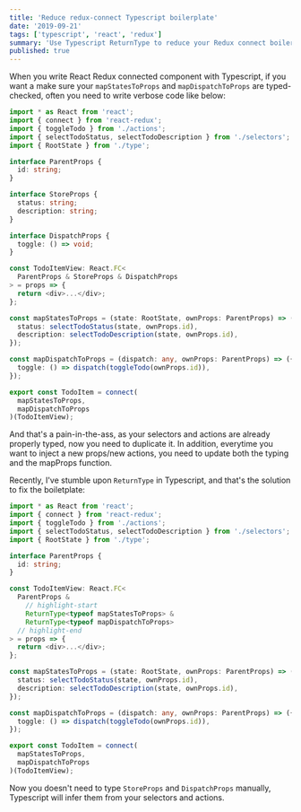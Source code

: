 ```yaml
---
title: 'Reduce redux-connect Typescript boilerplate'
date: '2019-09-21'
tags: ['typescript', 'react', 'redux']
summary: 'Use Typescript ReturnType to reduce your Redux connect boilerplate'
published: true
---
```


When you write React Redux connected component with Typescript, if you want a make sure your `mapStatesToProps` and `mapDispatchToProps` are typed-checked, often you need to write verbose code like below:

```ts
import * as React from 'react';
import { connect } from 'react-redux';
import { toggleTodo } from './actions';
import { selectTodoStatus, selectTodoDescription } from './selectors';
import { RootState } from './type';

interface ParentProps {
  id: string;
}

interface StoreProps {
  status: string;
  description: string;
}

interface DispatchProps {
  toggle: () => void;
}

const TodoItemView: React.FC<
  ParentProps & StoreProps & DispatchProps
> = props => {
  return <div>...</div>;
};

const mapStatesToProps = (state: RootState, ownProps: ParentProps) => ({
  status: selectTodoStatus(state, ownProps.id),
  description: selectTodoDescription(state, ownProps.id),
});

const mapDispatchToProps = (dispatch: any, ownProps: ParentProps) => ({
  toggle: () => dispatch(toggleTodo(ownProps.id)),
});

export const TodoItem = connect(
  mapStatesToProps,
  mapDispatchToProps
)(TodoItemView);
```

And that's a pain-in-the-ass, as your selectors and actions are already properly typed, now you need to duplicate it. In addition, everytime you want to inject a new props/new actions, you need to update both the typing and the mapProps function.

Recently, I've stumble upon `ReturnType` in Typescript, and that's the solution to fix the boiletplate:

```ts
import * as React from 'react';
import { connect } from 'react-redux';
import { toggleTodo } from './actions';
import { selectTodoStatus, selectTodoDescription } from './selectors';
import { RootState } from './type';

interface ParentProps {
  id: string;
}

const TodoItemView: React.FC<
  ParentProps &
    // highlight-start
    ReturnType<typeof mapStatesToProps> &
    ReturnType<typeof mapDispatchToProps>
  // highlight-end
> = props => {
  return <div>...</div>;
};

const mapStatesToProps = (state: RootState, ownProps: ParentProps) => ({
  status: selectTodoStatus(state, ownProps.id),
  description: selectTodoDescription(state, ownProps.id),
});

const mapDispatchToProps = (dispatch: any, ownProps: ParentProps) => ({
  toggle: () => dispatch(toggleTodo(ownProps.id)),
});

export const TodoItem = connect(
  mapStatesToProps,
  mapDispatchToProps
)(TodoItemView);
```

Now you doesn't need to type `StoreProps` and `DispatchProps` manually, Typescript will infer them from your selectors and actions.
